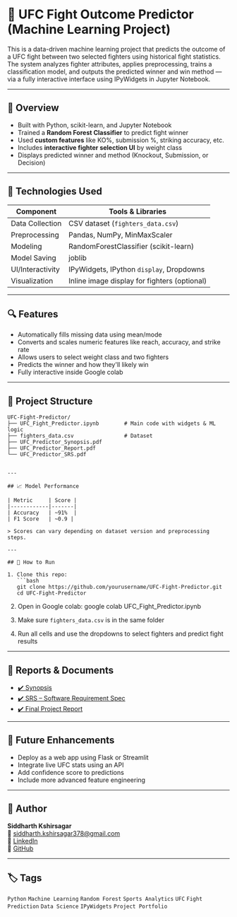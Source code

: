 
# 🥊 UFC Fight Outcome Predictor (Machine Learning Project)

This is a data-driven machine learning project that predicts the outcome of a UFC fight between two selected fighters using historical fight statistics. The system analyzes fighter attributes, applies preprocessing, trains a classification model, and outputs the predicted winner and win method — via a fully interactive interface using IPyWidgets in Jupyter Notebook.

---

## 🚀 Overview

- Built with Python, scikit-learn, and Jupyter Notebook
- Trained a **Random Forest Classifier** to predict fight winner
- Used **custom features** like KO%, submission %, striking accuracy, etc.
- Includes **interactive fighter selection UI** by weight class
- Displays predicted winner and method (Knockout, Submission, or Decision)

---

## 🧠 Technologies Used

| Component             | Tools & Libraries                                   |
|-----------------------|------------------------------------------------------|
| Data Collection       | CSV dataset (`fighters_data.csv`)                   |
| Preprocessing         | Pandas, NumPy, MinMaxScaler                         |
| Modeling              | RandomForestClassifier (scikit-learn)              |
| Model Saving          | joblib                                              |
| UI/Interactivity      | IPyWidgets, IPython `display`, Dropdowns           |
| Visualization         | Inline image display for fighters (optional)       |

---

## 🔍 Features

- Automatically fills missing data using mean/mode
- Converts and scales numeric features like reach, accuracy, and strike rate
- Allows users to select weight class and two fighters
- Predicts the winner and how they'll likely win
- Fully interactive inside Google colab

---

## 📂 Project Structure

```
UFC-Fight-Predictor/
├── UFC_Fight_Predictor.ipynb        # Main code with widgets & ML logic
├── fighters_data.csv                # Dataset
├── UFC_Predictor_Synopsis.pdf
├── UFC_Predictor_Report.pdf
└── UFC_Predictor_SRS.pdf


---

## 📈 Model Performance

| Metric     | Score |
|------------|-------|
| Accuracy   | ~91%  |
| F1 Score   | ~0.9 |

> Scores can vary depending on dataset version and preprocessing steps.

---

## 🧪 How to Run

1. Clone this repo:
   ```bash
   git clone https://github.com/yourusername/UFC-Fight-Predictor.git
   cd UFC-Fight-Predictor
   ```

2. Open in Google colab:
   google colab UFC_Fight_Predictor.ipynb
   

3. Make sure `fighters_data.csv` is in the same folder

4. Run all cells and use the dropdowns to select fighters and predict fight results


---

## 📄 Reports & Documents

- [✔️ Synopsis](./report/UFC_Predictor_Synopsis.pdf)
- [✔️ SRS – Software Requirement Spec](./report/UFC_Predictor_SRS.pdf)
- [✔️ Final Project Report](./report/UFC_Predictor_Report.pdf)

---

## 📌 Future Enhancements

- Deploy as a web app using Flask or Streamlit
- Integrate live UFC stats using an API
- Add confidence score to predictions
- Include more advanced feature engineering

---

## 🙌 Author

**Siddharth Kshirsagar**  
📧 siddharth.kshirsagar378@gmail.com  
🔗 [LinkedIn](https://linkedin.com/in/siddharth-kshirsagar-0559761b4)  
🔗 [GitHub](https://github.com/SiddKshir1234)

---

## 🏷 Tags

`Python` `Machine Learning` `Random Forest` `Sports Analytics` `UFC` `Fight Prediction` `Data Science` `IPyWidgets` `Project Portfolio`
